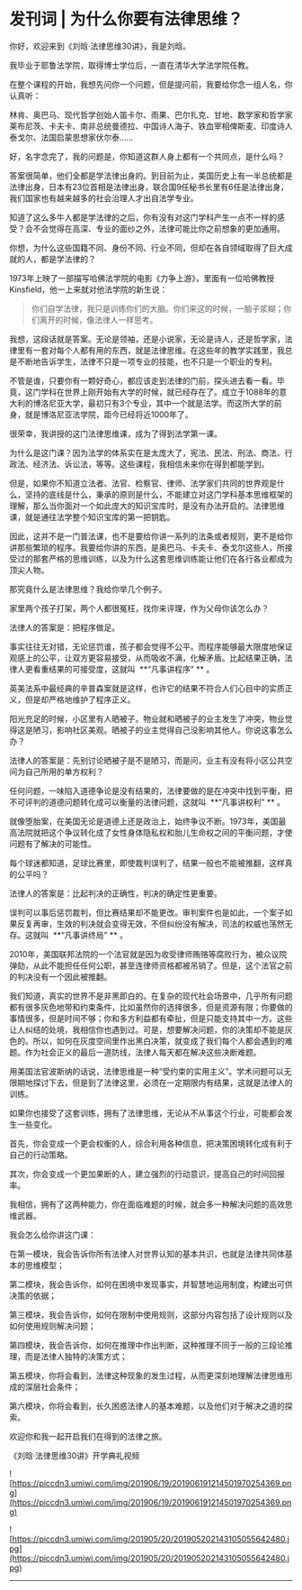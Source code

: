# 发刊词 | 为什么你要有法律思维？

你好，欢迎来到《刘晗·法律思维30讲》，我是刘晗。

我毕业于耶鲁法学院，取得博士学位后，一直在清华大学法学院任教。

在整个课程的开始，我想先问你一个问题，但是提问前，我要给你念一组人名，你认真听：

林肯、奥巴马、现代哲学创始人笛卡尔、雨果、巴尔扎克、甘地、数学家和哲学家莱布尼茨、卡夫卡、南非总统曼德拉、中国诗人海子、铁血宰相俾斯麦、印度诗人泰戈尔、法国启蒙思想家伏尔泰……

好，名字念完了，我的问题是，你知道这群人身上都有一个共同点，是什么吗？

答案很简单，他们全都是学法律出身的。到目前为止，美国历史上有一半总统都是法律出身，日本有23位首相是法律出身，联合国9任秘书长里有6任是法律出身，我们国家也有越来越多的社会治理人才出自法学专业。

知道了这么多牛人都是学法律的之后，你有没有对这门学科产生一点不一样的感受？会不会觉得在高深、专业的面纱之外，法律可能比你之前想象的更加通用。

你想，为什么这些国籍不同、身份不同、行业不同，但却在各自领域取得了巨大成就的人，都是学法律的？

1973年上映了一部描写哈佛法学院的电影《力争上游》，里面有一位哈佛教授Kinsfield，他一上来就对他法学院的新生说：

> 你们自学法律，我只是训练你们的大脑。你们来这的时候，一脑子浆糊；你们离开的时候，像法律人一样思考。

我想，这段话就是答案。无论是领袖，还是小说家，无论是诗人，还是哲学家，法律里有一套对每个人都有用的东西，就是法律思维。在这些年的教学实践里，我总是不断地告诉学生，法律不只是一项专业的技能，也不只是一个职业的专利。

不管是谁，只要你有一颗好奇心，都应该走到法律的门前，探头进去看一看。毕竟，这门学科在世界上刚开始有大学的时候，就已经存在了。成立于1088年的意大利的博洛尼亚大学，最初只有3个专业，其中一个就是法学。而这所大学的前身，就是博洛尼亚法学院，距今已经将近1000年了。

很荣幸，我讲授的这门法律思维课，成为了得到法学第一课。

为什么是这门课？因为法学的体系实在是太庞大了，宪法、民法、刑法、商法、行政法、经济法、诉讼法，等等。这些课程，我相信未来你在得到都能学到。

但是，如果你不知道立法者、法官、检察官、律师、法学家们共同的世界观是什么，坚持的底线是什么，秉承的原则是什么，不能建立对这门学科基本思维框架的理解，那么当你面对一个如此庞大的知识宝库时，是没有办法开启的。法律思维课，就是通往法学整个知识宝库的第一把钥匙。

因此，这并不是一门普法课，也不是要给你讲一系列的法条或者规则，更不是给你讲那些繁琐的程序。我要给你讲的东西，是奥巴马、卡夫卡、泰戈尔这些人，所接受过的那套严格的思维训练，以及为什么这套思维训练能让他们在各行各业都成为顶尖人物。

那究竟什么是法律思维？我给你举几个例子。

家里两个孩子打架，两个人都很冤枉，找你来评理，作为父母你该怎么办？

法律人的答案是：把程序做足。

事实往往无对错，无论惩罚谁，孩子都会觉得不公平。而程序能够最大限度地保证观感上的公平，让双方更容易接受，从而吸收不满，化解矛盾。比起结果正确，法律人更看重结果的可接受度，这就叫  **“凡事讲程序” ** 。

英美法系中最经典的辛普森案就是这样，也许它的结果不符合人们心目中的实质正义，但是却严格地维护了程序正义。

阳光充足的时候，小区里有人晒被子。物业就和晒被子的业主发生了冲突，物业觉得这是陋习，影响社区美观。晒被子的业主觉得自己没影响其他人。你说这事怎么办？

法律人的答案是：先别讨论晒被子是不是陋习，而是问，业主有没有将小区公共空间为自己所用的单方权利？

任何问题，一味陷入道德争论是没有结果的，法律要做的是在冲突中找到平衡，把不可评判的道德问题转化成可以衡量的法律问题，这就叫  **“凡事讲权利” ** 。

就像堕胎案，在美国无论是道德上还是政治上，始终争议不断。1973年，美国最高法院就把这个争议转化成了女性身体隐私权和胎儿生命权之间的平衡问题，才使问题有了解决的可能性。

每个球迷都知道，足球比赛里，即使裁判误判了，结果一般也不能被推翻，这样真的公平吗？

法律人的答案是：比起判决的正确性，判决的确定性更重要。

误判可以事后惩罚裁判，但比赛结果却不能更改。审判案件也是如此，一个案子如果反复再审，生效的判决就会变得无效，不但纠纷没有解决，司法的权威也荡然无存。这就叫  **“凡事讲终局” ** 。

2010年，美国联邦法院的一个法官就是因为收受律师贿赂等腐败行为，被众议院弹劾，从此不能担任任何公职，甚至连律师资格都被吊销了。但是，这个法官之前的判决没有一个因此被推翻。

我们知道，真实的世界不是非黑即白的。在复杂的现代社会场景中，几乎所有问题都有很多灰色地带和约束条件，比如虽然你的选择很多，但是资源有限；你要做的事情很多，但是时间不够；你和多方利益都有牵扯，但是只能支持其中一方。这些让人纠结的处境，我相信你也遇到过。可是，想要解决问题，你的决策却不能是灰色的。所以，如何在灰度空间里作出黑白决策，就变成了我们每个人都会遇到的难题。作为社会正义的最后一道防线，法律人每天都在解决这些决断难题。

用美国法官波斯纳的话说，法律思维是一种“受约束的实用主义”。学术问题可以无限期地探讨下去，但是到了法律这里，必须在一定期限内有结果，这就是法律人的训练。

如果你也接受了这套训练，拥有了法律思维，无论从不从事这个行业，可能都会发生一些变化。

首先，你会变成一个更会权衡的人，综合利用各种信息，把决策困境转化成有利于自己的行动策略。

其次，你会变成一个更加果断的人，建立强烈的行动意识，提高自己的时间回报率。

我相信，拥有了这两种能力，你在面临难题的时候，就会多一种解决问题的高效思维武器。

我会怎么给你讲这门课：

在第一模块，我会告诉你所有法律人对世界认知的基本共识，也就是法律共同体基本的思维模型；

第二模块，我会告诉你，如何在困境中发现事实，并智慧地运用制度，构建出可供决策的依据；

第三模块，我会告诉你，如何在限制中使用规则，这部分内容包括了设计规则以及如何使用规则解决问题；

第四模块，我会告诉你，如何在推理中作出判断，这种推理不同于一般的三段论推理，而是法律人独特的决策方式；

第五模块，你将会看到，法律这种现象的发生过程，从而更深刻地理解法律思维形成的深层社会条件；

第六模块，你将会看到，长久困惑法律人的基本难题，以及他们对于解决之道的探索。

欢迎你和我一起开启我们在得到的法律之旅。

《刘晗·法律思维30讲》开学典礼视频

![https://piccdn3.umiwi.com/img/201906/19/201906191214501970254369.png](https://piccdn3.umiwi.com/img/201906/19/201906191214501970254369.png)

![https://piccdn3.umiwi.com/img/201905/20/201905202143105055642480.jpg](https://piccdn3.umiwi.com/img/201905/20/201905202143105055642480.jpg)

---
